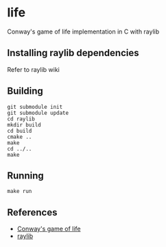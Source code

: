 # life

Conway's game of life implementation in C with raylib

## Installing raylib dependencies

Refer to raylib wiki

## Building

```
git submodule init
git submodule update
cd raylib
mkdir build
cd build
cmake ..
make
cd ../..
make
```

## Running

```
make run
```

## References
* [Conway's game of life](https://en.wikipedia.org/wiki/Conway_game_of_life)
* [raylib](https://github.com/raysan5/raylib)
